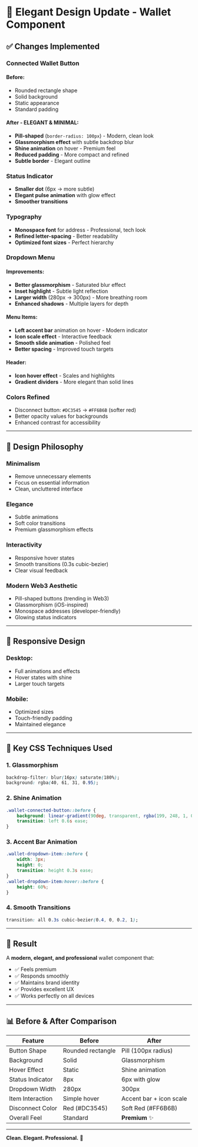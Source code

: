# 🎨 Elegant Design Update - Wallet Component

## ✅ Changes Implemented

### **Connected Wallet Button**

#### Before:
- Rounded rectangle shape
- Solid background
- Static appearance
- Standard padding

#### After - ELEGANT & MINIMAL:
- **Pill-shaped** (`border-radius: 100px`) - Modern, clean look
- **Glassmorphism effect** with subtle backdrop blur
- **Shine animation** on hover - Premium feel
- **Reduced padding** - More compact and refined
- **Subtle border** - Elegant outline

### **Status Indicator**
- **Smaller dot** (6px → more subtle)
- **Elegant pulse animation** with glow effect
- **Smoother transitions**

### **Typography**
- **Monospace font** for address - Professional, tech look
- **Refined letter-spacing** - Better readability
- **Optimized font sizes** - Perfect hierarchy

### **Dropdown Menu**

#### Improvements:
- **Better glassmorphism** - Saturated blur effect
- **Inset highlight** - Subtle light reflection
- **Larger width** (280px → 300px) - More breathing room
- **Enhanced shadows** - Multiple layers for depth

#### Menu Items:
- **Left accent bar** animation on hover - Modern indicator
- **Icon scale effect** - Interactive feedback
- **Smooth slide animation** - Polished feel
- **Better spacing** - Improved touch targets

#### Header:
- **Icon hover effect** - Scales and highlights
- **Gradient dividers** - More elegant than solid lines

### **Colors Refined**
- Disconnect button: `#DC3545` → `#FF6B6B` (softer red)
- Better opacity values for backgrounds
- Enhanced contrast for accessibility

---

## 🎯 Design Philosophy

### **Minimalism**
- Remove unnecessary elements
- Focus on essential information
- Clean, uncluttered interface

### **Elegance**
- Subtle animations
- Soft color transitions
- Premium glassmorphism effects

### **Interactivity**
- Responsive hover states
- Smooth transitions (0.3s cubic-bezier)
- Clear visual feedback

### **Modern Web3 Aesthetic**
- Pill-shaped buttons (trending in Web3)
- Glassmorphism (iOS-inspired)
- Monospace addresses (developer-friendly)
- Glowing status indicators

---

## 📱 Responsive Design

### **Desktop:**
- Full animations and effects
- Hover states with shine
- Larger touch targets

### **Mobile:**
- Optimized sizes
- Touch-friendly padding
- Maintained elegance

---

## 🎨 Key CSS Techniques Used

### **1. Glassmorphism**
```css
backdrop-filter: blur(16px) saturate(180%);
background: rgba(40, 61, 31, 0.95);
```

### **2. Shine Animation**
```css
.wallet-connected-button::before {
    background: linear-gradient(90deg, transparent, rgba(199, 248, 1, 0.1), transparent);
    transition: left 0.6s ease;
}
```

### **3. Accent Bar Animation**
```css
.wallet-dropdown-item::before {
    width: 3px;
    height: 0;
    transition: height 0.3s ease;
}
.wallet-dropdown-item:hover::before {
    height: 60%;
}
```

### **4. Smooth Transitions**
```css
transition: all 0.3s cubic-bezier(0.4, 0, 0.2, 1);
```

---

## 🚀 Result

A **modern, elegant, and professional** wallet component that:
- ✅ Feels premium
- ✅ Responds smoothly
- ✅ Maintains brand identity
- ✅ Provides excellent UX
- ✅ Works perfectly on all devices

---

## 📊 Before & After Comparison

| Feature | Before | After |
|---------|--------|-------|
| Button Shape | Rounded rectangle | Pill (100px radius) |
| Background | Solid | Glassmorphism |
| Hover Effect | Static | Shine animation |
| Status Indicator | 8px | 6px with glow |
| Dropdown Width | 280px | 300px |
| Item Interaction | Simple hover | Accent bar + icon scale |
| Disconnect Color | Red (#DC3545) | Soft Red (#FF6B6B) |
| Overall Feel | Standard | **Premium** ✨ |

---

**Clean. Elegant. Professional.** 🎯

